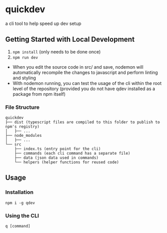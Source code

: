 # quickdev

a cli tool to help speed up dev setup

## Getting Started with Local Development

1. `npm install` (only needs to be done once)
2. `npm run dev`

- When you edit the source code in src/ and save, nodemon will automatically recompile the changes to javascript and perform linting and styling
- With nodemon running, you can test the usage of the cli within the root level of the repository (provided you do not have qdev installed as a package from npm itself)

### File Structure

```
quickdev
├── dist (typescript files are compiled to this folder to publish to npm's registry)
│   ├── ...
├── node_modules
│   ├── ...
└── src
    ├── index.ts (entry point for the cli)
    ├── commands (each cli command has a separate file)
    ├── data (json data used in commands)
    └── helpers (helper functions for reused code)
```

## Usage

### Installation

`npm i -g qdev`

### Using the CLI

`q [command]`
